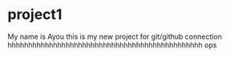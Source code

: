 # project1
My name is Ayou
this is my new project for git/github connection
hhhhhhhhhhhhhhhhhhhhhhhhhhhhhhhhhhhhhhhhhhhhhhh ops
